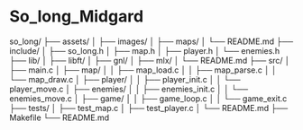 # So_long_Midgard
so_long/
├── assets/
│   ├── images/
│   ├── maps/
│   └── README.md
├── include/
│   ├── so_long.h
│   ├── map.h
│   ├── player.h
│   └── enemies.h
├── lib/
│   ├── libft/
│   ├── gnl/
│   ├── mlx/
│   └── README.md
├── src/
│   ├── main.c
│   ├── map/
│   │   ├── map_load.c
│   │   ├── map_parse.c
│   │   └── map_draw.c
│   ├── player/
│   │   ├── player_init.c
│   │   └── player_move.c
│   ├── enemies/
│   │   ├── enemies_init.c
│   │   └── enemies_move.c
│   ├── game/
│   │   ├── game_loop.c
│   │   └── game_exit.c
├── tests/
│   ├── test_map.c
│   ├── test_player.c
│   └── README.md
├── Makefile
└── README.md
